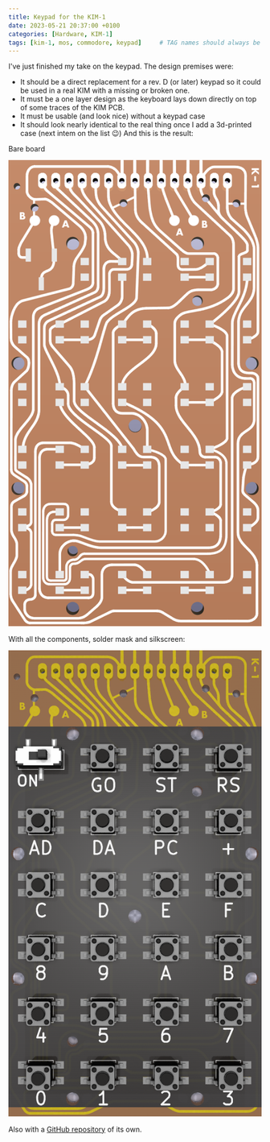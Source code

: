 ```yaml
---
title: Keypad for the KIM-1
date: 2023-05-21 20:37:00 +0100
categories: [Hardware, KIM-1]
tags: [kim-1, mos, commodore, keypad]     # TAG names should always be lowercase
---
```

I've just finished my take on the keypad. The design premises were:

* It should be a direct replacement for a rev. D (or later) keypad so it could be used in a real KIM with a missing or broken one.
* It must be a one layer design as the keyboard lays down directly on top of some traces of the KIM PCB.
* It must be usable (and look nice) without a keypad case
* It should look nearly identical to the real thing once I add a 3d-printed case (next intem on the list :wink:)
And this is the result:

Bare board

![img-description](/assets/img/posts/2023-05-21-Keypad-for-the-KIM-1/pcb-bare.png)

With all the components, solder mask and silkscreen:

![img-description](/assets/img/posts/2023-05-21-Keypad-for-the-KIM-1/pcb-components.png)

Also with a [GitHub repository](https://github.com/eduardocasino/kim-1-dual-6532-adapter) of its own.
